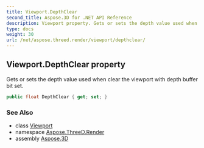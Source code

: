 ```yaml
---
title: Viewport.DepthClear
second_title: Aspose.3D for .NET API Reference
description: Viewport property. Gets or sets the depth value used when clear the viewport with depth buffer bit set
type: docs
weight: 30
url: /net/aspose.threed.render/viewport/depthclear/
---
```

## Viewport.DepthClear property

Gets or sets the depth value used when clear the viewport with depth buffer bit set.

```csharp
public float DepthClear { get; set; }
```

### See Also

* class [Viewport](../)
* namespace [Aspose.ThreeD.Render](../../../aspose.threed.render/)
* assembly [Aspose.3D](../../../)


